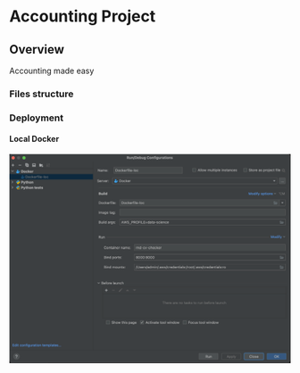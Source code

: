 # Accounting Project

## Overview
Accounting made easy

### Files structure



### Deployment

#### Local Docker

![doc-loc-config.png](img/doc-loc-config.png)

